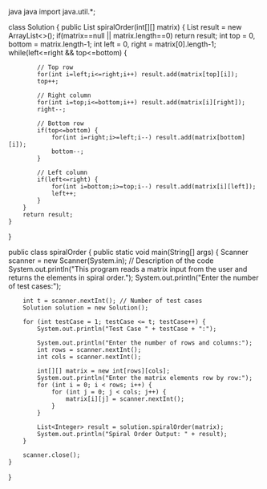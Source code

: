java
java
import java.util.*;

class Solution {
    public List<Integer> spiralOrder(int[][] matrix) {
        List<Integer> result = new ArrayList<>();
        if(matrix==null || matrix.length==0) return result;
        int top = 0, bottom = matrix.length-1;
        int left = 0, right = matrix[0].length-1;
        while(left<=right && top<=bottom) {

            // Top row
            for(int i=left;i<=right;i++) result.add(matrix[top][i]);
            top++;
            
            // Right column
            for(int i=top;i<=bottom;i++) result.add(matrix[i][right]);
            right--;
            
            // Bottom row
            if(top<=bottom) {
                for(int i=right;i>=left;i--) result.add(matrix[bottom][i]);
                bottom--;
            }
            
            // Left column
            if(left<=right) {
                for(int i=bottom;i>=top;i--) result.add(matrix[i][left]);
                left++;
            }
        }
        return result;
    }
}


public class spiralOrder {
    public static void main(String[] args) {
        Scanner scanner = new Scanner(System.in);
        // Description of the code
        System.out.println("This program reads a matrix input from the user and returns the elements in spiral order.");
        System.out.println("Enter the number of test cases:");
        
        int t = scanner.nextInt(); // Number of test cases
        Solution solution = new Solution();

        for (int testCase = 1; testCase <= t; testCase++) {
            System.out.println("Test Case " + testCase + ":");

            System.out.println("Enter the number of rows and columns:");
            int rows = scanner.nextInt();
            int cols = scanner.nextInt();
            
            int[][] matrix = new int[rows][cols];
            System.out.println("Enter the matrix elements row by row:");
            for (int i = 0; i < rows; i++) {
                for (int j = 0; j < cols; j++) {
                    matrix[i][j] = scanner.nextInt();
                }
            }

            List<Integer> result = solution.spiralOrder(matrix);
            System.out.println("Spiral Order Output: " + result);
        }
        
        scanner.close();
    }
}


